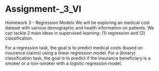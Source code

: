 # Assignment-_3_VI

Homework 3 - Regression Models
We will be exploring an medical cost dataset with various demographic and health information on patients. We can tackle 2 main ideas in supervised learning: (1) regression and (2) classification.

For a regression task, the goal is to predict medical costs (based on insurance claims) using a linear regression model.
For a (binary) classification task, the goal is to predict if the insurance beneficiary is a smoker or a non-smoker with a logistic regression model.

